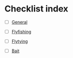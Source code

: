 # Checklist index

* [ ] [General](./general.md)

* [ ] [Flyfishing](./flyfishing.md)

* [ ] [Flytying](./flytying.md)

* [ ] [Bait](./bait.md)
